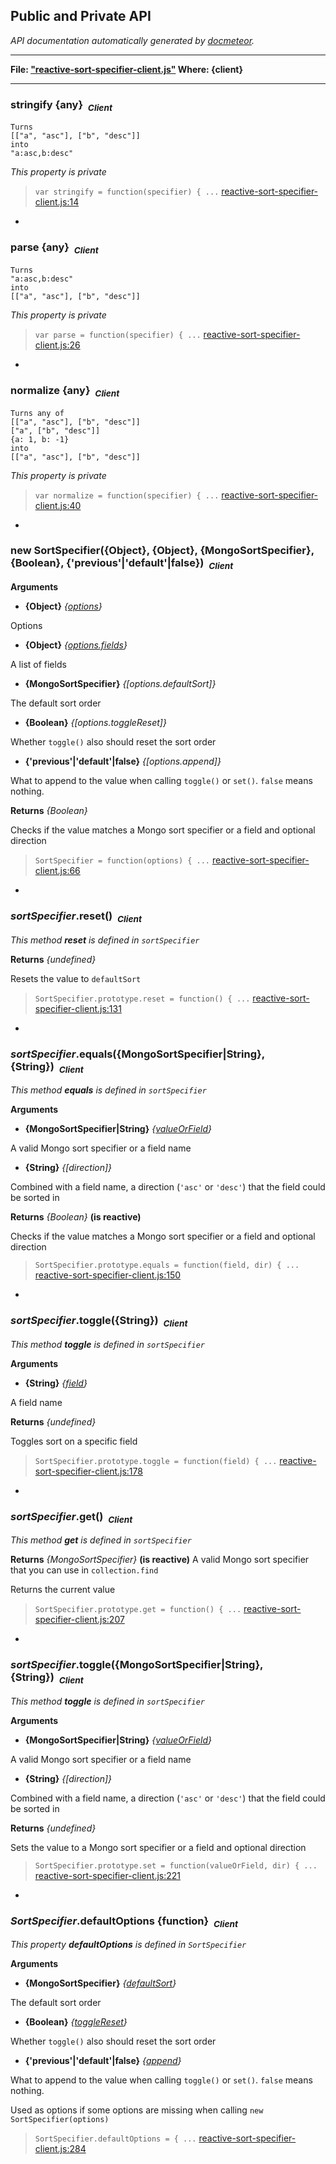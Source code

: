 ## Public and Private API ##

_API documentation automatically generated by [docmeteor](https://github.com/raix/docmeteor)._

***

__File: ["reactive-sort-specifier-client.js"](reactive-sort-specifier-client.js) Where: {client}__

***

### <a name="stringify"></a>stringify {any}&nbsp;&nbsp;<sub><i>Client</i></sub> ###

```
Turns
[["a", "asc"], ["b", "desc"]]
into
"a:asc,b:desc"
```
*This property is private*

> ```var stringify = function(specifier) { ...``` [reactive-sort-specifier-client.js:14](reactive-sort-specifier-client.js#L14)


-

### <a name="parse"></a>parse {any}&nbsp;&nbsp;<sub><i>Client</i></sub> ###

```
Turns
"a:asc,b:desc"
into
[["a", "asc"], ["b", "desc"]]
```
*This property is private*

> ```var parse = function(specifier) { ...``` [reactive-sort-specifier-client.js:26](reactive-sort-specifier-client.js#L26)


-

### <a name="normalize"></a>normalize {any}&nbsp;&nbsp;<sub><i>Client</i></sub> ###

```
Turns any of
[["a", "asc"], ["b", "desc"]]
["a", ["b", "desc"]]
{a: 1, b: -1}
into
[["a", "asc"], ["b", "desc"]]
```
*This property is private*

> ```var normalize = function(specifier) { ...``` [reactive-sort-specifier-client.js:40](reactive-sort-specifier-client.js#L40)


-

### <a name="SortSpecifier"></a>new SortSpecifier({Object}, {Object}, {MongoSortSpecifier}, {Boolean}, {'previous'|'default'|false})&nbsp;&nbsp;<sub><i>Client</i></sub> ###


__Arguments__

* __{Object}__ *{[options](#options)}*  

 Options

* __{Object}__ *{[options.fields](#options.fields)}*  

 A list of fields

* __{MongoSortSpecifier}__ *{[options.defaultSort]}*  

 The default sort order

* __{Boolean}__ *{[options.toggleReset]}*  

 Whether `toggle()` also should reset the sort order

* __{'previous'|'default'|false}__ *{[options.append]}*  

 What to append to the value when calling `toggle()` or `set()`. `false` means nothing.


__Returns__  *{Boolean}*


Checks if the value matches a Mongo sort specifier or a field and optional direction

> ```SortSpecifier = function(options) { ...``` [reactive-sort-specifier-client.js:66](reactive-sort-specifier-client.js#L66)


-

### <a name="sortSpecifier.reset"></a>*sortSpecifier*.reset()&nbsp;&nbsp;<sub><i>Client</i></sub> ###

*This method __reset__ is defined in `sortSpecifier`*

__Returns__  *{undefined}*


Resets the value to `defaultSort`

> ```SortSpecifier.prototype.reset = function() { ...``` [reactive-sort-specifier-client.js:131](reactive-sort-specifier-client.js#L131)


-

### <a name="sortSpecifier.equals"></a>*sortSpecifier*.equals({MongoSortSpecifier|String}, {String})&nbsp;&nbsp;<sub><i>Client</i></sub> ###

*This method __equals__ is defined in `sortSpecifier`*

__Arguments__

* __{MongoSortSpecifier|String}__ *{[valueOrField](#valueOrField)}*  

 A valid Mongo sort specifier or a field name

* __{String}__ *{[direction]}*  

 Combined with a field name, a direction (`'asc'` or `'desc'`) that the field could be sorted in


__Returns__  *{Boolean}*  __(is reactive)__


Checks if the value matches a Mongo sort specifier or a field and optional direction

> ```SortSpecifier.prototype.equals = function(field, dir) { ...``` [reactive-sort-specifier-client.js:150](reactive-sort-specifier-client.js#L150)


-

### <a name="sortSpecifier.toggle"></a>*sortSpecifier*.toggle({String})&nbsp;&nbsp;<sub><i>Client</i></sub> ###

*This method __toggle__ is defined in `sortSpecifier`*

__Arguments__

* __{String}__ *{[field](#field)}*  

 A field name


__Returns__  *{undefined}*


Toggles sort on a specific field

> ```SortSpecifier.prototype.toggle = function(field) { ...``` [reactive-sort-specifier-client.js:178](reactive-sort-specifier-client.js#L178)


-

### <a name="sortSpecifier.get"></a>*sortSpecifier*.get()&nbsp;&nbsp;<sub><i>Client</i></sub> ###

*This method __get__ is defined in `sortSpecifier`*

__Returns__  *{MongoSortSpecifier}*  __(is reactive)__
A valid Mongo sort specifier that you can use in `collection.find`


Returns the current value

> ```SortSpecifier.prototype.get = function() { ...``` [reactive-sort-specifier-client.js:207](reactive-sort-specifier-client.js#L207)


-

### <a name="sortSpecifier.toggle"></a>*sortSpecifier*.toggle({MongoSortSpecifier|String}, {String})&nbsp;&nbsp;<sub><i>Client</i></sub> ###

*This method __toggle__ is defined in `sortSpecifier`*

__Arguments__

* __{MongoSortSpecifier|String}__ *{[valueOrField](#valueOrField)}*  

 A valid Mongo sort specifier or a field name

* __{String}__ *{[direction]}*  

 Combined with a field name, a direction (`'asc'` or `'desc'`) that the field could be sorted in


__Returns__  *{undefined}*


Sets the value to a Mongo sort specifier or a field and optional direction

> ```SortSpecifier.prototype.set = function(valueOrField, dir) { ...``` [reactive-sort-specifier-client.js:221](reactive-sort-specifier-client.js#L221)


-

### <a name="SortSpecifier.defaultOptions"></a>*SortSpecifier*.defaultOptions {function}&nbsp;&nbsp;<sub><i>Client</i></sub> ###

*This property __defaultOptions__ is defined in `SortSpecifier`*

__Arguments__

* __{MongoSortSpecifier}__ *{[defaultSort](#defaultSort)}*  

 The default sort order

* __{Boolean}__ *{[toggleReset](#toggleReset)}*  

 Whether `toggle()` also should reset the sort order

* __{'previous'|'default'|false}__ *{[append](#append)}*  

 What to append to the value when calling `toggle()` or `set()`. `false` means nothing.



Used as options if some options are missing when calling `new SortSpecifier(options)`

> ```SortSpecifier.defaultOptions = { ...``` [reactive-sort-specifier-client.js:284](reactive-sort-specifier-client.js#L284)


